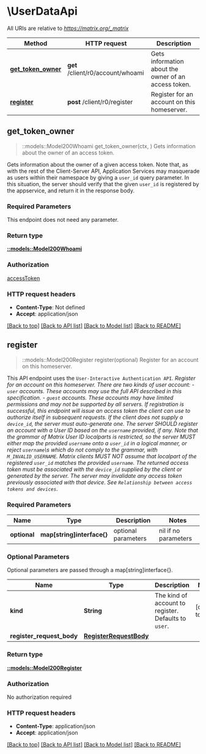 # \UserDataApi

All URIs are relative to *https://matrix.org/_matrix*

Method | HTTP request | Description
------------- | ------------- | -------------
[**get_token_owner**](UserDataApi.md#get_token_owner) | **get** /client/r0/account/whoami | Gets information about the owner of an access token.
[**register**](UserDataApi.md#register) | **post** /client/r0/register | Register for an account on this homeserver.



## get_token_owner

> ::models::Model200Whoami get_token_owner(ctx, )
Gets information about the owner of an access token.

Gets information about the owner of a given access token. Note that, as with the rest of the Client-Server API, Application Services may masquerade as users within their namespace by giving a `user_id` query parameter. In this situation, the server should verify that the given `user_id` is registered by the appservice, and return it in the response body.

### Required Parameters

This endpoint does not need any parameter.

### Return type

[**::models::Model200Whoami**](200_whoami.md)

### Authorization

[accessToken](../README.md#accessToken)

### HTTP request headers

- **Content-Type**: Not defined
- **Accept**: application/json

[[Back to top]](#) [[Back to API list]](../README.md#documentation-for-api-endpoints) [[Back to Model list]](../README.md#documentation-for-models) [[Back to README]](../README.md)


## register

> ::models::Model200Register register(optional)
Register for an account on this homeserver.

This API endpoint uses the `User-Interactive Authentication API`_.  Register for an account on this homeserver.  There are two kinds of user account:  - `user` accounts. These accounts may use the full API described in this specification.  - `guest` accounts. These accounts may have limited permissions and may not be supported by all servers.  If registration is successful, this endpoint will issue an access token the client can use to authorize itself in subsequent requests.  If the client does not supply a ``device_id``, the server must auto-generate one.  The server SHOULD register an account with a User ID based on the ``username`` provided, if any. Note that the grammar of Matrix User ID localparts is restricted, so the server MUST either map the provided ``username`` onto a ``user_id`` in a logical manner, or reject ``username``\\s which do not comply to the grammar, with ``M_INVALID_USERNAME``.  Matrix clients MUST NOT assume that localpart of the registered ``user_id`` matches the provided ``username``.  The returned access token must be associated with the ``device_id`` supplied by the client or generated by the server. The server may invalidate any access token previously associated with that device. See `Relationship between access tokens and devices`_.

### Required Parameters


Name | Type | Description  | Notes
------------- | ------------- | ------------- | -------------
 **optional** | **map[string]interface{}** | optional parameters | nil if no parameters

### Optional Parameters

Optional parameters are passed through a map[string]interface{}.

Name | Type | Description  | Notes
------------- | ------------- | ------------- | -------------
 **kind** | **String**| The kind of account to register. Defaults to `user`. | [default to user]
 **register_request_body** | [**RegisterRequestBody**](RegisterRequestBody.md)|  | 

### Return type

[**::models::Model200Register**](200_register.md)

### Authorization

No authorization required

### HTTP request headers

- **Content-Type**: application/json
- **Accept**: application/json

[[Back to top]](#) [[Back to API list]](../README.md#documentation-for-api-endpoints) [[Back to Model list]](../README.md#documentation-for-models) [[Back to README]](../README.md)

